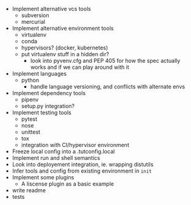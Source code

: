  - Implement alternative vcs tools
    - subversion
    - mercurial
 - Implement alternative environment tools
    - virtualenv
    - conda
    - hypervisors? (docker, kubernetes)
    - put virtualenv stuff in a hidden dir?
        - look into pyvenv.cfg and PEP 405 for how the spec actually works and
          if we can play around with it
 - Implement languages
    - python
        - handle language versioning, and conflicts with alternate envs
 - Implement dependency tools
    - pipenv
    - setup.py integration?
 - Implement testing tools
    - pytest
    - nose
    - unittest
    - tox
    - integration with CI/hypervisor environment
 - Freeze local config into a .tutconfig.local
 - Implement run and shell semantics
 - Look into deployement integration, ie. wrapping distutils
 - Infer tools and config from existing environment in `init`
 - Implement some plugins
    - A liscense plugin as a basic example
 - write readme
 - tests


